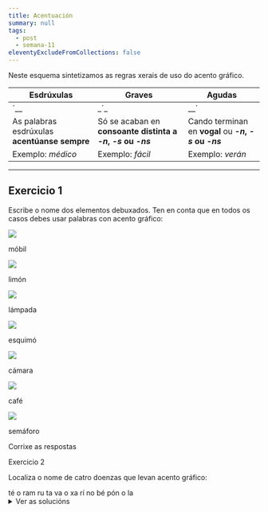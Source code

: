 ```yaml
---
title: Acentuación
summary: null
tags:
  - post
  - semana-11
eleventyExcludeFromCollections: false
---
```

Neste esquema sintetizamos as regras xerais de uso do acento gráfico.

| Esdrúxulas                                                                 | Graves                                                                     | Agudas                                                                     |
| -------------------------------------------------------------------------- | -------------------------------------------------------------------------- | -------------------------------------------------------------------------- |
| <e-tag color=2>´</e-tag><e-tag color=1>\_</e-tag><e-tag color=1>\_</e-tag> | <e-tag color=1>\_</e-tag><e-tag color=2>´</e-tag><e-tag color=1>\_</e-tag> | <e-tag color=1>\_</e-tag><e-tag color=1>\_</e-tag><e-tag color=2>´</e-tag> |
| As palabras esdrúxulas **acentúanse sempre**                               | Só se acaban en **consoante distinta a *\-n*, *\-s* ou *\-ns***            | Cando terminan en **vogal** ou ***\-n*, *\-s* ou *\-ns***                  |
| Exemplo: *médico*                                                          | Exemplo: *fácil*                                                           | Exemplo: *verán*                                                           |

- - -

## Exercicio 1

Escribe o nome dos elementos debuxados. Ten en conta que en todos os casos debes usar palabras con acento gráfico:

![](/static/img/móbil.jpg)

<e-answer> móbil </e-answer>

![](/static/img/limón.jpg)

<e-answer> limón </e-answer>

![](/static/img/lámpada.jpg)

<e-answer> lámpada </e-answer>

![](/static/img/esquimó.jpg)

<e-answer> esquimó </e-answer>

![](/static/img/cámara.jpg)

<e-answer> cámara </e-answer>

![](/static/img/café.jpg)

<e-answer> café </e-answer>

![](/static/img/semáforo.jpg)

<e-answer> semáforo </e-answer>

<e-validate>Corrixe as respostas</e-validate>

Exercicio 2

Localiza o nome de catro doenzas que levan acento gráfico:

<e-layout>
<e-tag color=1>té</e-tag>
<e-tag color=4>o</e-tag> 
<e-tag color=2>ram</e-tag> 
<e-tag color=3>ru</e-tag> 
<e-tag color=1>ta</e-tag> 
<e-tag color=4>va</e-tag> 
<e-tag color=3>o</e-tag>
<e-tag color=2>xa</e-tag> 
<e-tag color=4>rí</e-tag> 
<e-tag color=1>no</e-tag>  
<e-tag color=3>bé</e-tag> 
<e-tag color=2>pón</e-tag> 
<e-tag color=3>o</e-tag> 
<e-tag color=3>la</e-tag> 

</e-layout>

<details>
<summary>Ver as solucións</summary>

1. <e-tag color=1>te</e-tag><e-tag color=1>ta</e-tag><e-tag color=1>no</e-tag>
2. <e-tag color=2>xa</e-tag><e-tag color=2>ram</e-tag><e-tag color=2>pón</e-tag>
3. <e-tag color=3>ru</e-tag><e-tag color=3>bé</e-tag><e-tag color=7>o</e-tag><e-tag color=3>la</e-tag>
4. <e-tag color=4>va</e-tag><e-tag color=4>rí</e-tag><e-tag color=4>o</e-tag><e-tag color=4>la</e-tag>

Exercicio 3

Coloca o acento gráfico nas seguintes palabras cando o precisen, logo indica a súa clasificación segundo a acentuación (agudas, graves ou esdrúxulas) e xustifica a aparición ou non de acento gráfico:

Ex.: minuscula: Minúscula leva acento porque é unha palabra esdrúxula